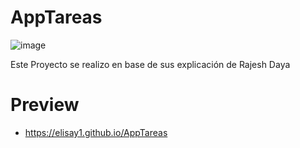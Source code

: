 # AppTareas
![image](https://user-images.githubusercontent.com/109012405/232346958-0eb8a263-427c-43f8-b147-6d33f99139f9.png)

Este Proyecto se realizo en base de sus explicación de Rajesh Daya
# Preview
- https://elisay1.github.io/AppTareas
